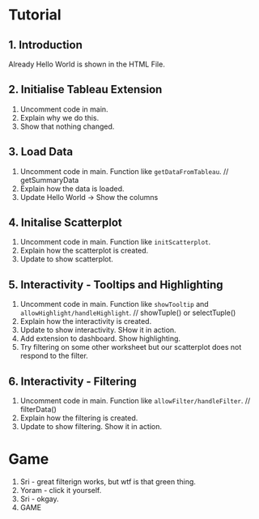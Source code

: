 # Tutorial

## 1. Introduction

Already Hello World is shown in the HTML File.

## 2. Initialise Tableau Extension

1. Uncomment code in main.
2. Explain why we do this.
3. Show that nothing changed.

## 3. Load Data

1. Uncomment code in main. Function like `getDataFromTableau`. // getSummaryData
2. Explain how the data is loaded.
3. Update Hello World -> Show the columns

## 4. Initalise Scatterplot

1. Uncomment code in main. Function like `initScatterplot`.
2. Explain how the scatterplot is created.
3. Update to show scatterplot.

## 5. Interactivity - Tooltips and Highlighting

1. Uncomment code in main. Function like `showTooltip` and `allowHighlight/handleHighlight`. // showTuple() or selectTuple()
2. Explain how the interactivity is created.
3. Update to show interactivity. SHow it in action.
4. Add extension to dashboard. Show highlighting.
5. Try filtering on some other worksheet but our scatterplot does not respond to the filter.

## 6. Interactivity - Filtering

1. Uncomment code in main. Function like `allowFilter/handleFilter`. // filterData()
2. Explain how the filtering is created.
3. Update to show filtering. Show it in action.

# Game

1. Sri - great filterign works, but wtf is that green thing.
2. Yoram - click it yourself.
3. Sri - okgay.
4. GAME
